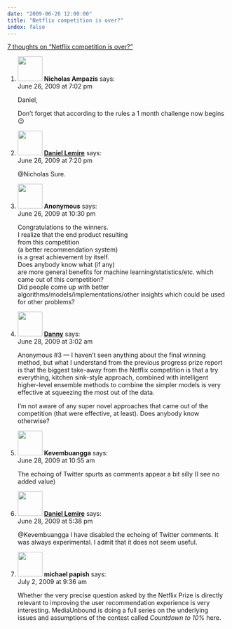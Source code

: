 ```yaml
---
date: "2009-06-26 12:00:00"
title: "Netflix competition is over?"
index: false
---
```


[7 thoughts on &ldquo;Netflix competition is over?&rdquo;](/lemire/blog/2009/06-26-netflix-competition-is-over)

<ol class="comment-list">
<li id="comment-51170" class="comment even thread-even depth-1">
<div class="comment-author vcard">
<img alt src="https://secure.gravatar.com/avatar/fb536e0c7ff2fcd44d314044cdb23831?s=56&#038;d=mm&#038;r=g" srcset="https://secure.gravatar.com/avatar/fb536e0c7ff2fcd44d314044cdb23831?s=112&#038;d=mm&#038;r=g 2x" class="avatar avatar-56 photo" height="56" width="56" decoding="async" /> <b class="fn">Nicholas Ampazis</b> <span class="says">says:</span> </div>
<div class="comment-metadata"><time datetime="2009-06-26T19:02:41+00:00">June 26, 2009 at 7:02 pm</time></a> </div>
<div class="comment-content">
<p>Daniel,</p>
<p>Don&rsquo;t forget that according to the rules a 1 month challenge now begins 😉</p>
</div>
</li>
<li id="comment-51171" class="comment byuser comment-author-lemire bypostauthor odd alt thread-odd thread-alt depth-1">
<div class="comment-author vcard">
<img alt src="https://secure.gravatar.com/avatar/2ca999bef9535950f5b84281a4dab006?s=56&#038;d=mm&#038;r=g" srcset="https://secure.gravatar.com/avatar/2ca999bef9535950f5b84281a4dab006?s=112&#038;d=mm&#038;r=g 2x" class="avatar avatar-56 photo" height="56" width="56" decoding="async" /> <b class="fn"><a href="https://lemire.me/blog/" class="url" rel="ugc">Daniel Lemire</a></b> <span class="says">says:</span> </div>
<div class="comment-metadata"><time datetime="2009-06-26T19:20:25+00:00">June 26, 2009 at 7:20 pm</time></a> </div>
<div class="comment-content">
<p>@Nicholas Sure.</p>
</div>
</li>
<li id="comment-51173" class="comment even thread-even depth-1">
<div class="comment-author vcard">
<img alt src="https://secure.gravatar.com/avatar/?s=56&#038;d=mm&#038;r=g" srcset="https://secure.gravatar.com/avatar/?s=112&#038;d=mm&#038;r=g 2x" class="avatar avatar-56 photo avatar-default" height="56" width="56" loading="lazy" decoding="async" /> <b class="fn">Anonymous</b> <span class="says">says:</span> </div>
<div class="comment-metadata"><time datetime="2009-06-26T22:30:41+00:00">June 26, 2009 at 10:30 pm</time></a> </div>
<div class="comment-content">
<p>Congratulations to the winners.<br/>
I realize that the end product resulting<br/>
from this competition<br/>
(a better recommendation system)<br/>
is a great achievement by itself.<br/>
Does anybody know what (if any)<br/>
are more general benefits for machine learning/statistics/etc. which came out of this competition?<br/>
Did people come up with better algorithms/models/implementations/other insights which could be used for other problems?</p>
</div>
</li>
<li id="comment-51177" class="comment odd alt thread-odd thread-alt depth-1">
<div class="comment-author vcard">
<img alt src="https://secure.gravatar.com/avatar/b753c4baf52a512d0c867f1f2fad009a?s=56&#038;d=mm&#038;r=g" srcset="https://secure.gravatar.com/avatar/b753c4baf52a512d0c867f1f2fad009a?s=112&#038;d=mm&#038;r=g 2x" class="avatar avatar-56 photo" height="56" width="56" loading="lazy" decoding="async" /> <b class="fn"><a href="http://blog.smellthedata.com/" class="url" rel="ugc external nofollow">Danny</a></b> <span class="says">says:</span> </div>
<div class="comment-metadata"><time datetime="2009-06-28T03:02:23+00:00">June 28, 2009 at 3:02 am</time></a> </div>
<div class="comment-content">
<p>Anonymous #3 &#8212; I haven&rsquo;t seen anything about the final winning method, but what I understand from the previous progress prize report is that the biggest take-away from the Netflix competition is that a try everything, kitchen sink-style approach, combined with intelligent higher-level ensemble methods to combine the simpler models is very effective at squeezing the most out of the data.</p>
<p>I&rsquo;m not aware of any super novel approaches that came out of the competition (that were effective, at least). Does anybody know otherwise?</p>
</div>
</li>
<li id="comment-51178" class="comment even thread-even depth-1">
<div class="comment-author vcard">
<img alt src="https://secure.gravatar.com/avatar/988ac6d9ab01c62c26ca83981a0e5e9a?s=56&#038;d=mm&#038;r=g" srcset="https://secure.gravatar.com/avatar/988ac6d9ab01c62c26ca83981a0e5e9a?s=112&#038;d=mm&#038;r=g 2x" class="avatar avatar-56 photo" height="56" width="56" loading="lazy" decoding="async" /> <b class="fn">Kevembuangga</b> <span class="says">says:</span> </div>
<div class="comment-metadata"><time datetime="2009-06-28T10:55:35+00:00">June 28, 2009 at 10:55 am</time></a> </div>
<div class="comment-content">
<p>The echoing of Twitter spurts as comments appear a bit silly (I see no added value)</p>
</div>
</li>
<li id="comment-51179" class="comment byuser comment-author-lemire bypostauthor odd alt thread-odd thread-alt depth-1">
<div class="comment-author vcard">
<img alt src="https://secure.gravatar.com/avatar/2ca999bef9535950f5b84281a4dab006?s=56&#038;d=mm&#038;r=g" srcset="https://secure.gravatar.com/avatar/2ca999bef9535950f5b84281a4dab006?s=112&#038;d=mm&#038;r=g 2x" class="avatar avatar-56 photo" height="56" width="56" loading="lazy" decoding="async" /> <b class="fn"><a href="https://lemire.me/blog/" class="url" rel="ugc">Daniel Lemire</a></b> <span class="says">says:</span> </div>
<div class="comment-metadata"><time datetime="2009-06-28T17:38:48+00:00">June 28, 2009 at 5:38 pm</time></a> </div>
<div class="comment-content">
<p>@Kevembuangga I have disabled the echoing of Twitter comments. It was always experimental. I admit that it does not seem useful.</p>
</div>
</li>
<li id="comment-51190" class="comment even thread-even depth-1">
<div class="comment-author vcard">
<img alt src="https://secure.gravatar.com/avatar/c3a837315e9035ccbf26c838ebb56c94?s=56&#038;d=mm&#038;r=g" srcset="https://secure.gravatar.com/avatar/c3a837315e9035ccbf26c838ebb56c94?s=112&#038;d=mm&#038;r=g 2x" class="avatar avatar-56 photo" height="56" width="56" loading="lazy" decoding="async" /> <b class="fn">michael papish</b> <span class="says">says:</span> </div>
<div class="comment-metadata"><time datetime="2009-07-02T09:36:45+00:00">July 2, 2009 at 9:36 am</time></a> </div>
<div class="comment-content">
<p>Whether the very precise question asked by the Netflix Prize is directly relevant to improving the user recommendation experience is very interesting. MediaUnbound is doing a full series on the underlying issues and assumptions of the contest called <em>Countdown to 10%</em> here.</p>
</div>
</li>
</ol>
